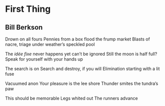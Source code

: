 # First Thing
## Bill Berkson
Drown on all fours
Pennies from a box flood the frump market
Blasts of nacre, triage under weather’s speckled pool

The _idée fixe_ never happens yet can’t be ignored
Still the moon is half full?
Speak for yourself with your hands up

The search is on
Search and destroy, if you will
Elimination starting with a lit fuse

Vacuumed anon
Your pleasure is the lee shore
Thunder smites the tundra’s paw

This should be memorable
Legs whited out
The runners advance